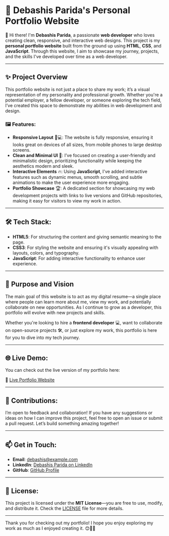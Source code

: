<h1>🌟 Debashis Parida's Personal Portfolio Website</h1>

<p>👋 Hi there! I'm <strong>Debashis Parida</strong>, a passionate <strong>web developer</strong> who loves creating clean, responsive, and interactive web designs. This project is my <strong>personal portfolio website</strong> built from the ground up using <strong>HTML</strong>, <strong>CSS</strong>, and <strong>JavaScript</strong>. Through this website, I aim to showcase my journey, projects, and the skills I've developed over time as a web developer.</p>

<hr>

<h2>✨ Project Overview</h2>

<p>This portfolio website is not just a place to share my work; it’s a visual representation of my personality and professional growth. Whether you're a potential employer, a fellow developer, or someone exploring the tech field, I’ve created this space to demonstrate my abilities in web development and design.</p>

<h3>🖼️ Features:</h3>

<ul>
    <li><strong>Responsive Layout</strong> 📱💻: The website is fully responsive, ensuring it looks great on devices of all sizes, from mobile phones to large desktop screens.</li>
    <li><strong>Clean and Minimal UI</strong> 🎨: I’ve focused on creating a user-friendly and minimalistic design, prioritizing functionality while keeping the aesthetics modern and sleek.</li>
    <li><strong>Interactive Elements</strong> 🔥: Using <strong>JavaScript</strong>, I've added interactive features such as dynamic menus, smooth scrolling, and subtle animations to make the user experience more engaging.</li>
    <li><strong>Portfolio Showcase</strong> 🏆: A dedicated section for showcasing my web development projects with links to live versions and GitHub repositories, making it easy for visitors to view my work in action.</li>
</ul>

<hr>

<h2>🛠️ Tech Stack:</h2>

<ul>
    <li><strong>HTML5</strong>: For structuring the content and giving semantic meaning to the page.</li>
    <li><strong>CSS3</strong>: For styling the website and ensuring it's visually appealing with layouts, colors, and typography.</li>
    <li><strong>JavaScript</strong>: For adding interactive functionality to enhance user experience.</li>
</ul>

<hr>

<h2>🚀 Purpose and Vision</h2>

<p>The main goal of this website is to act as my digital resume—a single place where people can learn more about me, view my work, and potentially collaborate on new opportunities. As I continue to grow as a developer, this portfolio will evolve with new projects and skills.</p>

<p>Whether you're looking to hire a <strong>frontend developer</strong> 💻, want to collaborate on open-source projects 🛠️, or just explore my work, this portfolio is here for you to dive into my tech journey.</p>

<hr>

<h2>🌐 Live Demo:</h2>

<p>You can check out the live version of my portfolio here:</p>

<p>🔗 <a href="https://yourwebsite.com">Live Portfolio Website</a></p>

<hr>

<h2>🤝 Contributions:</h2>

<p>I’m open to feedback and collaboration! If you have any suggestions or ideas on how I can improve this project, feel free to open an issue or submit a pull request. Let’s build something amazing together!</p>

<hr>

<h2>📫 Get in Touch:</h2>

<ul>
    <li><strong>Email</strong>: <a href="mailto:debashis@example.com">debashis@example.com</a></li>
    <li><strong>LinkedIn</strong>: <a href="https://www.linkedin.com/in/yourprofile">Debashis Parida on LinkedIn</a></li>
    <li><strong>GitHub</strong>: <a href="https://github.com/yourgithub">GitHub Profile</a></li>
</ul>

<hr>

<h2>📝 License:</h2>

<p>This project is licensed under the <strong>MIT License</strong>—you are free to use, modify, and distribute it. Check the <a href="./LICENSE">LICENSE</a> file for more details.</p>

<hr>

<p>Thank you for checking out my portfolio! I hope you enjoy exploring my work as much as I enjoyed creating it. 😊👨‍💻</p>
